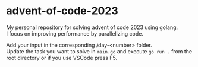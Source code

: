# advent-of-code-2023

My personal repository for solving advent of code 2023 using golang.<br>
I focus on improving performance by parallelizing code.

Add your input in the corresponding /day-\<number\> folder.<br>
Update the task you want to solve in `main.go` and execute `go run .` from the root directory or if you use VSCode press F5.
